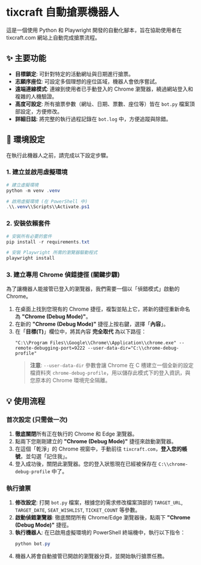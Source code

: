# tixcraft 自動搶票機器人

這是一個使用 Python 和 Playwright 開發的自動化腳本，旨在協助使用者在 tixcraft.com 網站上自動完成搶票流程。

## ✨ 主要功能

- **目標鎖定**: 可針對特定的活動網址與日期進行搶票。
- **志願序座位**: 可設定多個理想的座位區域，機器人會依序嘗試。
- **遠端連線模式**: 連線到使用者已手動登入的 Chrome 瀏覽器，繞過網站登入和複雜的人機驗證。
- **高度可設定**: 所有搶票參數（網址、日期、票數、座位等）皆在 `bot.py` 檔案頂部設定，方便修改。
- **詳細日誌**: 將完整的執行過程記錄在 `bot.log` 中，方便追蹤與除錯。

## 🚀 環境設定

在執行此機器人之前，請完成以下設定步驟。

### 1. 建立並啟用虛擬環境

```powershell
# 建立虛擬環境
python -m venv .venv

# 啟用虛擬環境 (在 PowerShell 中)
.\\.venv\\Scripts\\Activate.ps1
```

### 2. 安裝依賴套件

```powershell
# 安裝所有必要的套件
pip install -r requirements.txt

# 安裝 Playwright 所需的瀏覽器驅動程式
playwright install
```

### 3. 建立專用 Chrome 偵錯捷徑 (關鍵步驟)

為了讓機器人能接管已登入的瀏覽器，我們需要一個以「偵錯模式」啟動的 Chrome。

1.  在桌面上找到您現有的 Chrome 捷徑，複製並貼上它，將新的捷徑重新命名為 **"Chrome (Debug Mode)"**。
2.  在新的 **"Chrome (Debug Mode)"** 捷徑上按右鍵，選擇「**內容**」。
3.  在「**目標(T)**」欄位中，將其內容 **完全取代** 為以下路徑：
    ```
    "C:\\Program Files\\Google\\Chrome\\Application\\chrome.exe" --remote-debugging-port=9222 --user-data-dir="C:\\chrome-debug-profile"
    ```
    > **注意**: `--user-data-dir` 參數會讓 Chrome 在 C 槽建立一個全新的設定檔資料夾 `chrome-debug-profile`，用以儲存此模式下的登入資訊，與您原本的 Chrome 環境完全隔離。

## 💡 使用流程

### 首次設定 (只需做一次)

1.  **徹底關閉**所有正在執行的 Chrome 和 Edge 瀏覽器。
2.  點兩下您剛剛建立的 **"Chrome (Debug Mode)"** 捷徑來啟動瀏覽器。
3.  在這個「乾淨」的 Chrome 視窗中，手動前往 `tixcraft.com`，**登入您的帳號**，並勾選「記住我」。
4.  登入成功後，關閉此瀏覽器。您的登入狀態現在已經被保存在 `C:\\chrome-debug-profile` 中了。

### 執行搶票

1.  **修改設定**: 打開 `bot.py` 檔案，根據您的需求修改檔案頂部的 `TARGET_URL`, `TARGET_DATE`, `SEAT_WISHLIST`, `TICKET_COUNT` 等參數。
2.  **啟動偵錯瀏覽器**: 徹底關閉所有 Chrome/Edge 瀏覽器後，點兩下 **"Chrome (Debug Mode)"** 捷徑。
3.  **執行機器人**: 在已啟用虛擬環境的 PowerShell 終端機中，執行以下指令：
    ```powershell
    python bot.py
    ```
4.  機器人將會自動接管已開啟的瀏覽器分頁，並開始執行搶票任務。